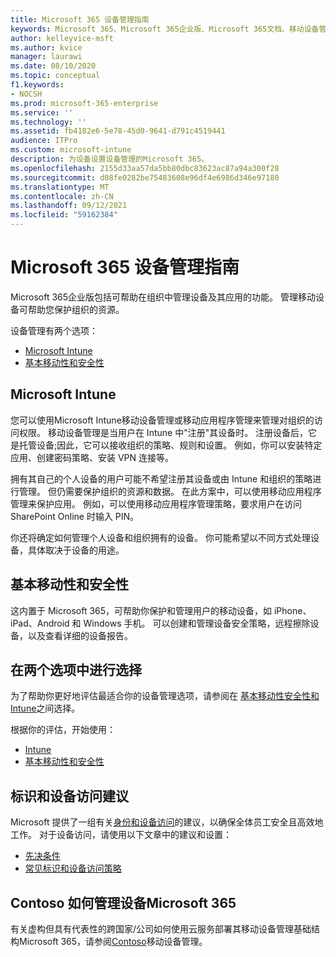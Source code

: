 ```yaml
---
title: Microsoft 365 设备管理指南
keywords: Microsoft 365、Microsoft 365企业版、Microsoft 365文档、移动设备管理、Intune
author: kelleyvice-msft
ms.author: kvice
manager: laurawi
ms.date: 08/10/2020
ms.topic: conceptual
f1.keywords:
- NOCSH
ms.prod: microsoft-365-enterprise
ms.service: ''
ms.technology: ''
ms.assetid: fb4182e6-5e78-45d0-9641-d791c4519441
audience: ITPro
ms.custom: microsoft-intune
description: 为设备设置设备管理的Microsoft 365。
ms.openlocfilehash: 2155d33aa57da5bb80dbc83623ac87a94a300f28
ms.sourcegitcommit: d08fe0282be75483608e96df4e6986d346e97180
ms.translationtype: MT
ms.contentlocale: zh-CN
ms.lasthandoff: 09/12/2021
ms.locfileid: "59162384"
---
```

# <a name="device-management-roadmap-for-microsoft-365"></a>Microsoft 365 设备管理指南

Microsoft 365企业版包括可帮助在组织中管理设备及其应用的功能。 管理移动设备可帮助您保护组织的资源。

设备管理有两个选项：

- [Microsoft Intune](#microsoft-intune)
- [基本移动性和安全性](#basic-mobility-and-security)

## <a name="microsoft-intune"></a>Microsoft Intune

您可以使用Microsoft Intune移动设备管理或移动应用程序管理来管理对组织的访问权限。 移动设备管理是当用户在 Intune 中"注册"其设备时。 注册设备后，它是托管设备;因此，它可以接收组织的策略、规则和设置。 例如，你可以安装特定应用、创建密码策略、安装 VPN 连接等。

拥有其自己的个人设备的用户可能不希望注册其设备或由 Intune 和组织的策略进行管理。 但仍需要保护组织的资源和数据。 在此方案中，可以使用移动应用程序管理来保护应用。 例如，可以使用移动应用程序管理策略，要求用户在访问 SharePoint Online 时输入 PIN。

你还将确定如何管理个人设备和组织拥有的设备。 你可能希望以不同方式处理设备，具体取决于设备的用途。

## <a name="basic-mobility-and-security"></a>基本移动性和安全性

这内置于 Microsoft 365，可帮助你保护和管理用户的移动设备，如 iPhone、iPad、Android 和 Windows 手机。 可以创建和管理设备安全策略，远程擦除设备，以及查看详细的设备报告。

## <a name="choose-between-the-two-options"></a>在两个选项中进行选择

为了帮助你更好地评估最适合你的设备管理选项，请参阅在 [基本移动性安全性和 Intune](/office365/securitycompliance/choose-between-mdm-and-intune)之间选择。

根据你的评估，开始使用：

- [Intune](/mem/intune/fundamentals/planning-guide)
- [基本移动性和安全性](https://support.microsoft.com/office/set-up-basic-mobility-and-security-dd892318-bc44-4eb1-af00-9db5430be3cd)
 
## <a name="identity-and-device-access-recommendations"></a>标识和设备访问建议

Microsoft 提供了一组有关[身份和设备访问](../security/office-365-security/microsoft-365-policies-configurations.md)的建议，以确保全体员工安全且高效地工作。 对于设备访问，请使用以下文章中的建议和设置：

- [先决条件](../security/office-365-security/identity-access-prerequisites.md)
- [常见标识和设备访问策略](../security/office-365-security/identity-access-policies.md)

## <a name="how-contoso-did-device-management-for-microsoft-365"></a>Contoso 如何管理设备Microsoft 365

有关虚构但具有代表性的跨国家/公司如何使用云服务部署其移动设备管理基础结构Microsoft 365，请参阅[Contoso](contoso-mdm.md)移动设备管理。